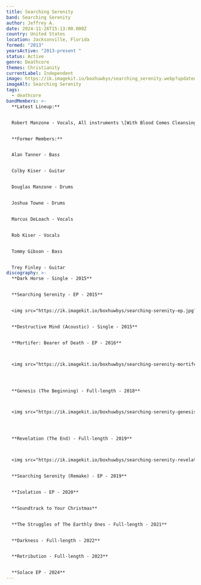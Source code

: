 ```yaml
---
title: Searching Serenity
band: Searching Serenity
author: Jeffrey A.
date: 2024-11-26T15:13:00.000Z
country: United States
location: Jacksonville, Florida
formed: "2013"
yearsActive: "2013-present "
status: Active
genre: Deathcore
themes: Christianity
currentLabel: Independent
image: https://ik.imagekit.io/boxhuwbys/searching_serenity.webp?updatedAt=1729972101341
imageAlt: Searching Serenity
tags:
  - deathcore
bandMembers: >-
  **Latest Lineup:**


  Robert Manzone - Vocals, All instruments \[With Blood Comes Cleansing, ex-Legion of Adonai]


  **Former Members:**


  Alan Tanner - Bass


  Colby Kiser - Guitar


  Douglas Manzone - Drums


  Joshua Towne - Drums


  Marcus DeLoach - Vocals


  Rob Kiser - Vocals


  Tommy Gibson - Bass


  Trey Finley - Guitar
discography: >-
  **Dark Horse - Single - 2015** 


  **Searching Serenity - EP - 2015**


  <img src="https://ik.imagekit.io/boxhuwbys/searching-serenity-ep.jpg?updatedAt=1732770601828" alt="Searching Serenity - EP  cover" style="width:300px; height:auto;">


  **Destructive Mind (Acoustic) - Single - 2015** 


  **Mortifer: Bearer of Death - EP - 2016**



  <img src="https://ik.imagekit.io/boxhuwbys/searching-serenity-mortifer-bearer-of-death.jpg?updatedAt=1732770601991" alt="Searching Serenity - Mortifer: Bearer of Death EP  cover" style="width:300px; height:auto;">




  **Genesis (The Beginning) - Full-length - 2018**



  <img src="https://ik.imagekit.io/boxhuwbys/searching-serenity-genesis.jpg?updatedAt=1732770601869" alt="Searching Serenity - Genesis (The Beginning)  cover" style="width:300px; height:auto;">




  **Revelation (The End) - Full-length - 2019**



  <img src="https://ik.imagekit.io/boxhuwbys/searching-serenity-revelation.jpg?updatedAt=1732770601830" alt="Searching Serenity - Revelation (The End)  cover" style="width:300px; height:auto;">


  **Searching Serenity (Remake) - EP - 2019** 


  **Isolation - EP - 2020**


  **Soundtrack to Your Christmas**


  **The Struggles of The Earthly Ones - Full-length - 2021**


  **Darkness - Full-length - 2022**


  **Retribution - Full-length - 2023**


  **Solace EP - 2024**
---
```

